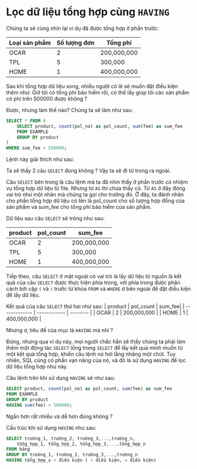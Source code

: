 # **Lọc dữ liệu tổng hợp cùng `HAVING`**

Chúng ta sẽ cùng nhìn lại ví dụ đã được tổng hợp ở phần trước:

| Loại sản phẩm | Số lượng đơn | Tổng phí |
| ------------- | ------------ | -------- |
| OCAR | 2 | 200,000,000 |
| TPL | 5 | 300,000 |
| HOME | 1 | 400,000,000 |


Sau khi tổng hợp dữ liệu xong, nhiều người có lẽ sẽ muốn đặt điều kiện thêm như: Giờ tôi có tổng phí bảo hiểm rồi, có thể lấy giúp tôi các sản phẩm có phí trên 500000 được không ?

Được, nhưng làm thế nào? Chúng ta sẽ làm như sau:

```sql
SELECT * FROM (
    SELECT product, count(pol_no) as pol_count, sum(fee) as sum_fee
    FROM EXAMPLE
    GROUP BY product
)
WHERE sum_fee > 500000;
```
Lệnh này giải thích như sau:

Ta sẽ thấy 2 câu `SELECT` đúng không ? Vậy ta sẽ đi từ trong ra ngoài.

Câu `SELECT` bên trong là câu lệnh mà ta đã nhìn thấy ở phần trước có nhiệm vụ tổng hợp dữ liệu từ file. Nhưng từ `AS` thì chưa thấy có. Từ `AS` ở đây đóng vai trò như một nhãn mà chúng ta gọi cho trường đó. Ở đây, ta đánh nhãn cho phần tổng hợp dữ liệu có tên là pol_count cho số lượng hợp đồng của sản phẩm và sum_fee cho tổng phí bảo hiểm của sản phẩm.

Dữ liệu sau câu `SELECT` sẽ trông như sau:

| product | pol_count | sum_fee|
| ------------- | ------------ | -------- |
| OCAR | 2 | 200,000,000 |
| TPL | 5 | 300,000 |
| HOME | 1 | 400,000,000 |

Tiếp theo, câu `SELECT` ở mặt ngoài có vai trò là lấy dữ liệu từ nguồn là kết quả của câu `SELECT` được thực hiện phía trong, với phía trong được phân cách bởi cặp `(` và `)` trước từ khóa `FROM` và `WHERE` ở bên ngoài để đặt điều kiện để lấy dữ liệu.

Kết quả của câu `SELECT` thứ hai như sau:
| product | pol_count | sum_fee|
| ------------- | ------------ | -------- |
| OCAR | 2 | 200,000,000 |
| HOME | 1 | 400,000,000 |

Nhưng ơ, tiêu đề của mục là `HAVING` mà nhỉ ?

Đúng, nhưng qua ví dụ này, mọi người chắc hẳn sẽ thấy chúng ta phải làm thêm một động tác `SELECT` lồng trong `SELECT` để lấy kết quả mình muốn từ một kết quả tổng hợp, khiến câu lệnh nó hơi lằng nhằng một chút. Tuy nhiên, SQL cũng có phần vạn năng của nó, và đó là sử dụng `HAVING` để lọc dữ liệu tổng hợp như này.

Câu lệnh trên khi sử dụng `HAVING` sẽ như sau:
```sql
SELECT product, count(pol_no) as pol_count, sum(fee) as sum_fee
FROM EXAMPLE
GROUP BY product
HAVING sum(fee) > 500000;
```

Ngắn hơn rất nhiều và dễ hơn đúng không ?

Cấu trúc khi sử dụng `HAVING` như sau:

```sql
SELECT trường_1, trường_2, trường_3,...,trường_n,
    tổng_hợp_1, tổng_hợp_2, tổng_hợp_3,...,tổng_hợp_n
FROM bảng
GROUP BY trường_1, trường_2, trường_3,...,trường_n
HAVING tổng_hợp_x > điều kiện ( < điều kiện, = điều kiện)

```